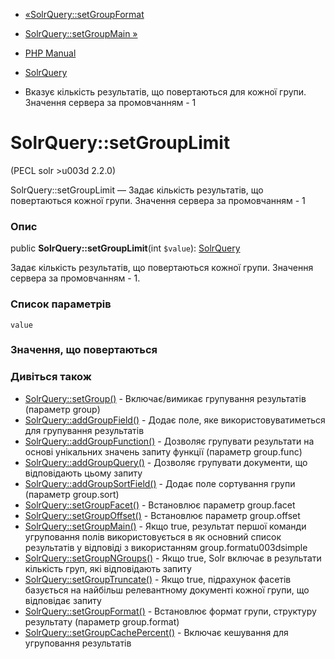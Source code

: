 - [«SolrQuery::setGroupFormat](solrquery.setgroupformat.md)
- [SolrQuery::setGroupMain »](solrquery.setgroupmain.md)

- [PHP Manual](index.md)
- [SolrQuery](class.solrquery.md)
- Вказує кількість результатів, що повертаються для кожної групи.
Значення сервера за промовчанням - 1

# SolrQuery::setGroupLimit

(PECL solr \>u003d 2.2.0)

SolrQuery::setGroupLimit — Задає кількість результатів, що повертаються
кожної групи. Значення сервера за промовчанням - 1

### Опис

public **SolrQuery::setGroupLimit**(int `$value`):
[SolrQuery](class.solrquery.md)

Задає кількість результатів, що повертаються кожної групи. Значення
сервера за промовчанням - 1.

### Список параметрів

`value`

### Значення, що повертаються

### Дивіться також

- [SolrQuery::setGroup()](solrquery.setgroup.md) -
Включає/вимикає групування результатів (параметр group)
- [SolrQuery::addGroupField()](solrquery.addgroupfield.md) -
Додає поле, яке використовуватиметься для групування
результатів
- [SolrQuery::addGroupFunction()](solrquery.addgroupfunction.md) -
Дозволяє групувати результати на основі унікальних значень
запиту функції (параметр group.func)
- [SolrQuery::addGroupQuery()](solrquery.addgroupquery.md) -
Дозволяє групувати документи, що відповідають цьому запиту
- [SolrQuery::addGroupSortField()](solrquery.addgroupsortfield.md) -
Додає поле сортування групи (параметр group.sort)
- [SolrQuery::setGroupFacet()](solrquery.setgroupfacet.md) -
Встановлює параметр group.facet
- [SolrQuery::setGroupOffset()](solrquery.setgroupoffset.md) -
Встановлює параметр group.offset
- [SolrQuery::setGroupMain()](solrquery.setgroupmain.md) - Якщо
true, результат першої команди угруповання полів використовується в
як основний список результатів у відповіді з використанням
group.formatu003dsimple
- [SolrQuery::setGroupNGroups()](solrquery.setgroupngroups.md) -
Якщо true, Solr включає в результати кількість груп, які
відповідають запиту
- [SolrQuery::setGroupTruncate()](solrquery.setgrouptruncate.md) -
Якщо true, підрахунок фасетів базується на найбільш релевантному документі
кожної групи, що відповідає запиту
- [SolrQuery::setGroupFormat()](solrquery.setgroupformat.md) -
Встановлює формат групи, структуру результату (параметр
group.format)
- [SolrQuery::setGroupCachePercent()](solrquery.setgroupcachepercent.md) -
Включає кешування для угруповання результатів
